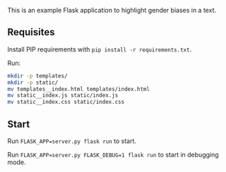 This is an example Flask application to highlight gender biases in a text.

Requisites
----------

Install PIP requirements with `pip install -r requirements.txt`.

Run:

```bash
mkdir -p templates/
mkdir -p static/
mv templates__index.html templates/index.html
mv static__index.js static/index.js
mv static__index.css static/index.css
```

Start
-----

Run `FLASK_APP=server.py flask run` to start.

Run `FLASK_APP=server.py FLASK_DEBUG=1 flask run` to start in debugging mode.